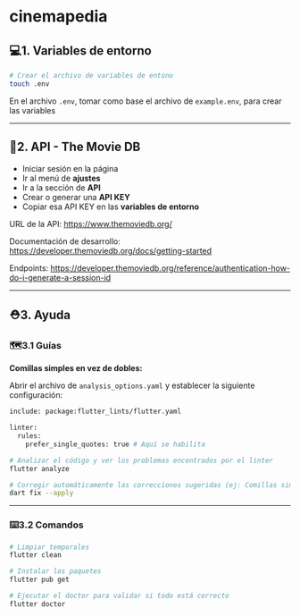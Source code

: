 # cinemapedia

## 💻1. Variables de entorno

```sh
# Crear el archivo de variables de entono
touch .env
```

En el archivo `.env`, tomar como base el archivo de `example.env`, para crear las variables

---

## 📀2. API - The Movie DB

- Iniciar sesión en la página
- Ir al menú de **ajustes**
- Ir a la sección de **API**
- Crear o generar una **API KEY**
- Copiar esa API KEY en las **variables de entorno**

URL de la API: <https://www.themoviedb.org/>

Documentación de desarrollo: <https://developer.themoviedb.org/docs/getting-started>

Endpoints: <https://developer.themoviedb.org/reference/authentication-how-do-i-generate-a-session-id>

---

## ⛑️3. Ayuda

### 🗺️3.1 Guías

**Comillas simples en vez de dobles:**

Abrir el archivo de `analysis_options.yaml` y establecer la siguiente configuración:

```sh
include: package:flutter_lints/flutter.yaml

linter:
  rules:
    prefer_single_quotes: true # Aquí se habilita
```

```sh
# Analizar el código y ver los problemas encontrados por el linter
flutter analyze

# Corregir automáticamente las correcciones sugeridas (ej: Comillas simples por dobles)
dart fix --apply
````

---

### ⌨️3.2 Comandos

```sh
# Limpiar temporales
flutter clean

# Instalar los paquetes
flutter pub get

# Ejecutar el doctor para validar si todo está correcto
flutter doctor
```
